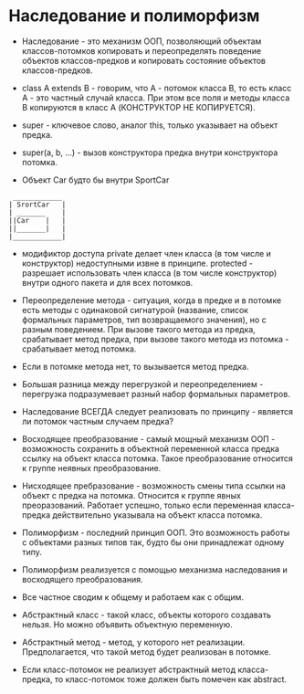 # Наследование и полиморфизм

* Наследование - это механизм ООП, позволяющий объектам классов-потомков копировать и переопределять поведение объектов классов-предков и копировать состояние объектов классов-предков.

* class A extends B - говорим, что A - потомок класса B, то есть класс A - это частный случай класса. При этом все поля и методы класса B копируются в класс A (КОНСТРУКТОР НЕ КОПИРУЕТСЯ).

* super - ключевое слово, аналог this, только указывает на объект предка.

* super(a, b, ...) - вызов конструктора предка внутри конструктора потомка.

* Объект Car будто бы внутри SportCar

```
 ____________
| SrortCar   |
| _______    |
||Car    |   |
||_______|   |
|____________|

```

* модификтор доступа private делает член класса (в том числе и конструктор) недоступными извне в принципе. protected - разрешает использовать член класса (в том числе конструктор) внутри одного пакета и для всех потомков.

* Переопределение метода - ситуация, когда в предке и в потомке есть методы с одинаковой сигнатурой (название, список формальных параметров, тип возвращаемого значения), но с разным поведением. При вызове такого метода из предка, срабатывает метод предка, при вызове такого метода из потомка - срабатывает метод потомка.

* Если в потомке метода нет, то вызывается метод предка.

* Большая разница между перегрузкой и переопределением - перегрузка подразумевает разный набор формальных параметров.

* Наследование ВСЕГДА следует реализовать по принципу - является ли потомок частным случаем предка?

* Восходящее преобразование - самый мощный механизм ООП - возможность сохранить в объектной переменной класса предка ссылку на объект класса потомка. Такое преобразование относится к группе неявных преобразование.

* Нисходящее пребразование - возможность смены типа ссылки на объект с предка на потомка. Относится к группе явных преоразований. Работает успешно, только если переменная класса-предка действительно указывала на объект класса потомка.

* Полиморфизм - последний принцип ООП. Это возможность работы с объектами разных типов так, будто бы они принадлежат одному типу.

* Полиморфизм реализуется с помощью механизма наследования и восходящего преобразования.

* Все частное сводим к общему и работаем как с общим.

* Абстрактный класс - такой класс, объекты которого создавать нельзя. Но можно объявить объектную переменную.

* Абстрактный метод - метод, у которого нет реализации. Предполагается, что такой метод будет реализован в потомке.

* Если класс-потомок не реализует абстрактный метод класса-предка, то класс-потомок тоже должен быть помечен как abstract.